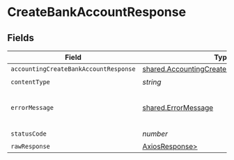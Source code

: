 # CreateBankAccountResponse


## Fields

| Field                                                                                                    | Type                                                                                                     | Required                                                                                                 | Description                                                                                              |
| -------------------------------------------------------------------------------------------------------- | -------------------------------------------------------------------------------------------------------- | -------------------------------------------------------------------------------------------------------- | -------------------------------------------------------------------------------------------------------- |
| `accountingCreateBankAccountResponse`                                                                    | [shared.AccountingCreateBankAccountResponse](../../models/shared/accountingcreatebankaccountresponse.md) | :heavy_minus_sign:                                                                                       | Success                                                                                                  |
| `contentType`                                                                                            | *string*                                                                                                 | :heavy_check_mark:                                                                                       | N/A                                                                                                      |
| `errorMessage`                                                                                           | [shared.ErrorMessage](../../models/shared/errormessage.md)                                               | :heavy_minus_sign:                                                                                       | The request made is not valid.                                                                           |
| `statusCode`                                                                                             | *number*                                                                                                 | :heavy_check_mark:                                                                                       | N/A                                                                                                      |
| `rawResponse`                                                                                            | [AxiosResponse>](https://axios-http.com/docs/res_schema)                                                 | :heavy_minus_sign:                                                                                       | N/A                                                                                                      |